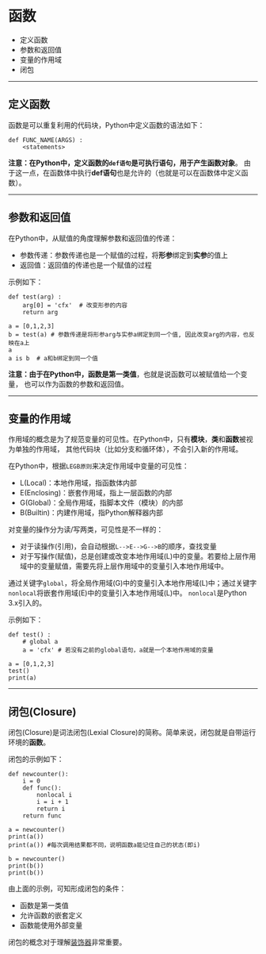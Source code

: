 # 函数

+ 定义函数
+ 参数和返回值
+ 变量的作用域
+ 闭包

--------------------------------------------------------------------------------
## 定义函数

函数是可以重复利用的代码块，Python中定义函数的语法如下：
```
def FUNC_NAME(ARGS) :
	<statements>
```
**注意：**在Python中，定义函数的`def语句`是可执行语句，用于产生**函数对象**。
由于这一点，在函数体中执行**def语句**也是允许的（也就是可以在函数体中定义函数）。

--------------------------------------------------------------------------------
## 参数和返回值
在Python中，从赋值的角度理解参数和返回值的传递：
+ 参数传递：参数传递也是一个赋值的过程，将**形参**绑定到**实参**的值上
+ 返回值：返回值的传递也是一个赋值的过程

示例如下：
```
def test(arg) :
	arg[0] = 'cfx'  # 改变形参的内容
	return arg  

a = [0,1,2,3]
b = test(a)	# 参数传递是将形参arg与实参a绑定到同一个值, 因此改变arg的内容，也反映在a上
a 
a is b  # a和b绑定到同一个值

```

**注意：**由于在Python中，函数是**第一类值**，也就是说函数可以被赋值给一个变量，
也可以作为函数的参数和返回值。

--------------------------------------------------------------------------------
## 变量的作用域
作用域的概念是为了规范变量的可见性。在Python中，只有**模块**，**类**和**函数**被视为单独的作用域，
其他代码块（比如分支和循环体），不会引入新的作用域。

在Python中，根据`LEGB原则`来决定作用域中变量的可见性：
+ L(Local)：本地作用域，指函数体内部 
+ E(Enclosing)：嵌套作用域，指上一层函数的内部
+ G(Global)：全局作用域，指脚本文件（模块）的内部
+ B(Builtin)：内建作用域，指Python解释器内部

对变量的操作分为读/写两类，可见性是不一样的：
+ 对于读操作(引用)，会自动根据`L-->E-->G-->B`的顺序，查找变量
+ 对于写操作(赋值)，总是创建或改变本地作用域(L)中的变量。若要给上层作用域中的变量赋值，需要先将上层作用域中的变量引入本地作用域中。

通过关键字`global`，将全局作用域(G)中的变量引入本地作用域(L)中；通过关键字`nonlocal`将嵌套作用域(E)中的变量引入本地作用域(L)中。
`nonlocal`是Python 3.x引入的。

示例如下：
```
def test() :
	# global a
	a = 'cfx' # 若没有之前的global语句，a就是一个本地作用域的变量

a = [0,1,2,3]
test()
print(a)
```

--------------------------------------------------------------------------------
## 闭包(Closure)

闭包(Closure)是词法闭包(Lexial Closure)的简称。简单来说，闭包就是自带运行环境的**函数**。

闭包的示例如下：
```
def newcounter():
	i = 0
	def func():
		nonlocal i
		i = i + 1
		return i
	return func

a = newcounter()
print(a())
print(a()) #每次调用结果都不同，说明函数a能记住自己的状态(即i)

b = newcounter()
print(b())
print(b())
```

由上面的示例，可知形成闭包的条件：
+ 函数是第一类值
+ 允许函数的嵌套定义
+ 函数能使用外部变量

闭包的概念对于理解[装饰器](decorator.md)非常重要。
